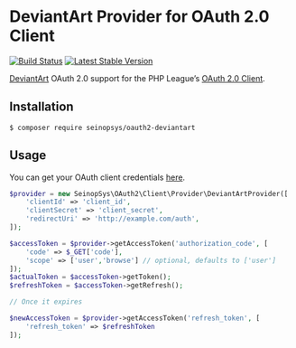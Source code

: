 # DeviantArt Provider for OAuth 2.0 Client
[![Build Status](https://travis-ci.org/seinopsys/oauth2-deviantart.svg?branch=master)](https://travis-ci.org/seinopsys/oauth2-deviantart)
[![Latest Stable Version](https://poser.pugx.org/seinopsys/oauth2-deviantart/v/stable.png)](https://packagist.org/packages/seinopsys/oauth2-deviantart)

[DeviantArt](https://deviantart.com/) OAuth 2.0 support for the PHP League’s [OAuth 2.0 Client](https://github.com/thephpleague/oauth2-client).

## Installation

```
$ composer require seinopsys/oauth2-deviantart
```

## Usage

You can get your OAuth client credentials [here](https://www.deviantart.com/developers/apps).

```php
$provider = new SeinopSys\OAuth2\Client\Provider\DeviantArtProvider([
	'clientId' => 'client_id',
	'clientSecret' => 'client_secret',
	'redirectUri' => 'http://example.com/auth',
]);

$accessToken = $provider->getAccessToken('authorization_code', [
	'code' => $_GET['code'],
	'scope' => ['user','browse'] // optional, defaults to ['user']
]);
$actualToken = $accessToken->getToken();
$refreshToken = $accessToken->getRefresh();

// Once it expires

$newAccessToken = $provider->getAccessToken('refresh_token', [
	'refresh_token' => $refreshToken
]);
```
